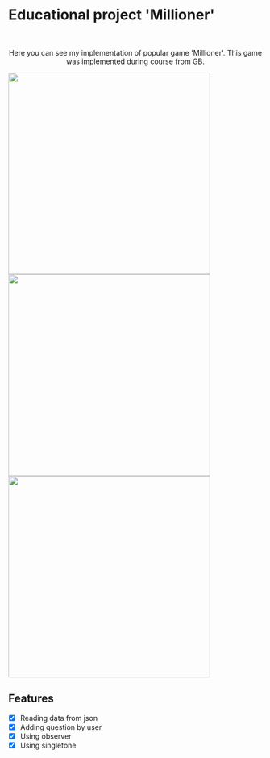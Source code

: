 # Educational project 'Millioner'
<br />
<p align="center">
  <p align="center">
    Here you can see my implementation of popular game 'Millioner'. This game was implemented during course from GB.
  </p>
</p>

<p align="row">
<img src= "https://github.com/turlygazhy/GB_millioner/blob/main/GB_millioner/System/Assets.xcassets/app-screen-3.imageset/app-screen-3.png" width="400" >
<img src= "https://github.com/turlygazhy/GB_millioner/blob/main/GB_millioner/System/Assets.xcassets/app-screen-2.imageset/app-screen-2.png" width="400" >
<img src= "https://github.com/turlygazhy/GB_millioner/blob/main/GB_millioner/System/Assets.xcassets/app-screen-1.imageset/app-screen-1.png" width="400" >
</p>

## Features

- [x] Reading data from json
- [x] Adding question by user
- [x] Using observer
- [x] Using singletone
